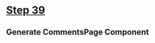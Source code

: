 # [Step 39](https://github.com/kamilkisiela/GitHunt-Lite-Angular/tree/step39)

## Generate CommentsPage Component

